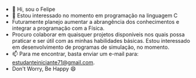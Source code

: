 - 👋 Hi, sou o Felipe
- 👀 Estou interessado no momento em programação na linguagem C
- Futuramente planejo aumentar a abrangência dos conhecimentos e integrar a programação com a Física.
- Procuro colaborar em quaisquer projetos disponíveis nos quais possa praticar e ser útil com as minhas habilidades básicas. Estou interessado em desenvolvimento de programas de simulação, no momento.
- 📫 Para me encontrar, basta enviar um e-mail para: estudanteiniciante71@gmail.com.
- Don't Worry, Be Happy 😄

